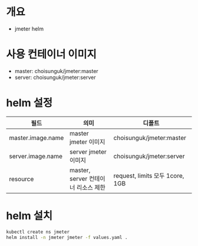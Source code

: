 # 개요
* jmeter helm

# 사용 컨테이너 이미지
* master: choisunguk/jmeter:master
* server: choisunguk/jmeter:server

# helm 설정

| 필드 | 의미 | 디폴트 | 
| ---- | ---- | ------ |
| master.image.name | master jmeter 이미지 | choisunguk/jmeter:master |
| server.image.name | server jmeter 이미지 | choisunguk/jmeter:server |
| resource | master, server 컨테이너 리소스 제한 | request, limits 모두 1core, 1GB |

# helm 설치
```sh
kubectl create ns jmeter
helm install -n jmeter jmeter -f values.yaml .
```